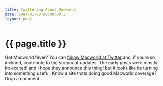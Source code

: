```yaml
---
title: Twittering About Macworld
date: 2007-01-08 00:00:00 Z
layout: post
---
```


{{ page.title }}
================

Got Macworld fever? You can [follow Macworld at Twitter](http://twitter.com/macworld) and, if youre so inclined, contribute to the stream of updates. The early posts were mostly Im excited! and I hope they announce this thing! but it looks like its turning into something useful.
Know a site thats doing good Macworld coverage? Drop a comment.
